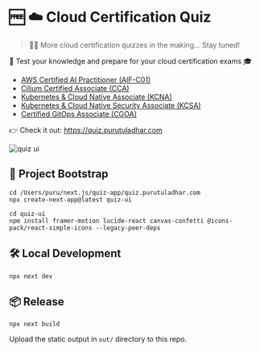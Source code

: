 # 🆓 ☁️ Cloud Certification Quiz

> 🧑‍🍳 More cloud certification quizzes in the making... Stay tuned!

🧠 Test your knowledge and prepare for your cloud certification exams 🎓
- [AWS Certified AI Practitioner (AIF-C01)](https://aif.purutuladhar.com)
- [Cilium Certified Associate (CCA)](https://cca.purutuladhar.com)
- [Kubernetes & Cloud Native Associate (KCNA)](https://kcna.purutuladhar.com)
- [Kubernetes & Cloud Native Security Associate (KCSA)](https://kcsa.purutuladhar.com)
- [Certified GitOps Associate (CGOA)](https://cgoa.purutuladhar.com)

👉 Check it out: https://quiz.purutuladhar.com

![quiz ui](https://github.com/user-attachments/assets/140f2686-e221-4b93-8b57-ad8e50a08d6a)

## 🚀 Project Bootstrap

```
cd /Users/puru/next.js/quiz-app/quiz.purutuladhar.com
npx create-next-app@latest quiz-ui

cd quiz-ui
npm install framer-motion lucide-react canvas-confetti @icons-pack/react-simple-icons --legacy-peer-deps
```

## 🛠️ Local Development

```
npx next dev
```

## 📦 Release

```
npx next build
```

Upload the static output in `out/` directory to this repo.
